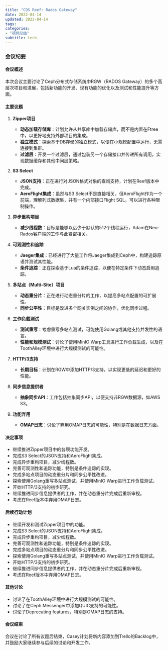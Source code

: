 ```yaml
---
title: "CDS Reef: Rados Gateway"
date: 2022-04-14
updated: 2022-04-14
tags:
categories:
- "视频总结"
subtitle: tech
---
```



### 会议纪要

#### 会议概述
本次会议主要讨论了Ceph分布式存储系统中RGW（RADOS Gateway）的多个高层次项目和进展，包括新功能的开发、现有功能的优化以及测试和性能提升等方面。

#### 主要议题
1. **Zipper项目**
   - **动态加载存储库**：计划允许从共享库中加载存储库，而不是内置在Ftree中，以更好地支持外部项目的集成。
   - **独立模式**：探索基于DB存储的独立模式，以便在小规模配置中运行，无需连接到集群。
   - **过滤层**：开发一个过滤层，通过包装另一个存储接口并传递所有调用，实现数据缓存和其他中间层策略。

2. **S3 Select**
   - **JSON支持**：正在进行对JSON格式对象的查询支持，计划在Reef版本中完成。
   - **AeroFlight集成**：虽然与S3 Select不是直接相关，但AeroFlight作为一个前端，理解列式数据集，并有一个内部接口Flight SQL，可以进行各种限制操作。

3. **异步重构项目**
   - **减少线程数**：目标是能够以远少于默认的512个线程运行，Adam在Neo-Rados客户端的工作与此紧密相关。

4. **可观测性和追踪**
   - **Jaeger集成**：已经进行了大量工作将Jaeger集成到Ceph中，构建追踪原语并测试其性能。
   - **条件追踪**：正在探索基于Lua的条件追踪，以便在特定条件下动态启用追踪。

5. **多站点（Multi-Site）项目**
   - **动态重分片**：正在进行动态重分片的工作，以提高多站点配置的可扩展性。
   - **同步公平性**：目标是改进多个网关实例之间的协作，优化同步过程。

6. **工作负载测试**
   - **测试重写**：考虑重写多站点测试，可能使用Golang或其他支持并发性的语言。
   - **性能和规模测试**：讨论了使用MinIO Warp工具进行工作负载生成，以及在ToothAlley环境中进行大规模测试的可能性。

7. **HTTP/3支持**
   - **长期目标**：计划在RGW中添加HTTP/3支持，以实现更低的延迟和更好的性能。

8. **同步信息提供者**
   - **抽象同步API**：工作包括抽象同步API，以便支持非RGW数据源，如AWS S3。

9. **功能弃用**
   - **OMAP日志**：讨论了弃用OMAP日志的可能性，特别是在数据日志方面。

#### 决定事项
- 继续推进Zipper项目中的各项功能开发。
- 完成S3 Select的JSON支持和AeroFlight集成。
- 完成异步重构项目，减少线程数。
- 完善可观测性和追踪功能，特别是条件追踪的实现。
- 完成多站点项目的动态重分片和同步公平性改进。
- 探索使用Golang重写多站点测试，并使用MinIO Warp进行工作负载测试。
- 开始HTTP/3支持的初步研究。
- 继续推进同步信息提供者的工作，并在动态重分片完成后重新审视。
- 考虑在Reef版本中弃用OMAP日志。

#### 后续行动计划
- 继续开发和测试Zipper项目中的功能。
- 完成S3 Select的JSON支持和AeroFlight集成。
- 完成异步重构项目，减少线程数。
- 完善可观测性和追踪功能，特别是条件追踪的实现。
- 完成多站点项目的动态重分片和同步公平性改进。
- 探索使用Golang重写多站点测试，并使用MinIO Warp进行工作负载测试。
- 开始HTTP/3支持的初步研究。
- 继续推进同步信息提供者的工作，并在动态重分片完成后重新审视。
- 考虑在Reef版本中弃用OMAP日志。

#### 其他讨论
- 讨论了在ToothAlley环境中进行大规模测试的可能性。
- 讨论了在Ceph Messenger中添加QUIC支持的可能性。
- 讨论了Deprecating features，特别是OMAP日志的支持。

#### 会议结束
会议在讨论了所有议题后结束，Casey计划将新内容添加到Trello的Backlog中，并鼓励大家继续参与后续的讨论和开发工作。